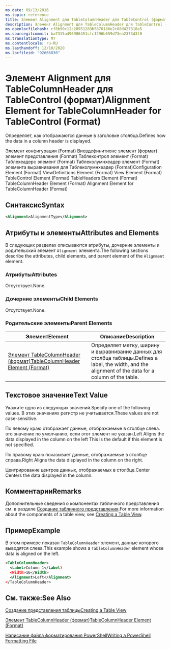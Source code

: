 ```yaml
---
ms.date: 09/13/2016
ms.topic: reference
title: Элемент Alignment для TableColumnHeader для TableControl (формат)
description: Элемент Alignment для TableColumnHeader для TableControl (формат)
ms.openlocfilehash: cf8b90c12c28951283b5870186e2c88d427318a5
ms.sourcegitcommit: ba7315a496986451cfc1296b659d73ea2373d3f0
ms.translationtype: MT
ms.contentlocale: ru-RU
ms.lasthandoff: 12/10/2020
ms.locfileid: "92666830"
---
```

# <a name="alignment-element-for-tablecolumnheader-for-tablecontrol-format"></a><span data-ttu-id="e83b7-103">Элемент Alignment для TableColumnHeader для TableControl (формат)</span><span class="sxs-lookup"><span data-stu-id="e83b7-103">Alignment Element for TableColumnHeader for TableControl (Format)</span></span>

<span data-ttu-id="e83b7-104">Определяет, как отображаются данные в заголовке столбца.</span><span class="sxs-lookup"><span data-stu-id="e83b7-104">Defines how the data in a column header is displayed.</span></span>

<span data-ttu-id="e83b7-105">Элемент конфигурации (Format) Виевдефинитионс элемент (формат) элемент представления (Format) Таблеконтрол элемент (Format) Таблехеадерс элемент (Format) Таблеколумнхеадер элемент (Format) элемента выравнивания для Таблеколумнхеадер (Format)</span><span class="sxs-lookup"><span data-stu-id="e83b7-105">Configuration Element (Format) ViewDefinitions Element (Format) View Element (Format) TableControl Element (Format) TableHeaders Element (Format) TableColumnHeader Element (Format) Alignment Element for TableColumnHeader (Format)</span></span>

## <a name="syntax"></a><span data-ttu-id="e83b7-106">Синтаксис</span><span class="sxs-lookup"><span data-stu-id="e83b7-106">Syntax</span></span>

```xml
<Alignment>AlignmentType</Alignment>
```

## <a name="attributes-and-elements"></a><span data-ttu-id="e83b7-107">Атрибуты и элементы</span><span class="sxs-lookup"><span data-stu-id="e83b7-107">Attributes and Elements</span></span>

<span data-ttu-id="e83b7-108">В следующих разделах описываются атрибуты, дочерние элементы и родительский элемент `Alignment` элемента.</span><span class="sxs-lookup"><span data-stu-id="e83b7-108">The following sections describe the attributes, child elements, and parent element of the `Alignment` element.</span></span>

### <a name="attributes"></a><span data-ttu-id="e83b7-109">Атрибуты</span><span class="sxs-lookup"><span data-stu-id="e83b7-109">Attributes</span></span>

<span data-ttu-id="e83b7-110">Отсутствует.</span><span class="sxs-lookup"><span data-stu-id="e83b7-110">None.</span></span>

### <a name="child-elements"></a><span data-ttu-id="e83b7-111">Дочерние элементы</span><span class="sxs-lookup"><span data-stu-id="e83b7-111">Child Elements</span></span>

<span data-ttu-id="e83b7-112">Отсутствует.</span><span class="sxs-lookup"><span data-stu-id="e83b7-112">None.</span></span>

### <a name="parent-elements"></a><span data-ttu-id="e83b7-113">Родительские элементы</span><span class="sxs-lookup"><span data-stu-id="e83b7-113">Parent Elements</span></span>

|<span data-ttu-id="e83b7-114">Элемент</span><span class="sxs-lookup"><span data-stu-id="e83b7-114">Element</span></span>|<span data-ttu-id="e83b7-115">Описание</span><span class="sxs-lookup"><span data-stu-id="e83b7-115">Description</span></span>|
|-------------|-----------------|
|[<span data-ttu-id="e83b7-116">Элемент TableColumnHeader (формат)</span><span class="sxs-lookup"><span data-stu-id="e83b7-116">TableColumnHeader Element (Format)</span></span>](./tablecolumnheader-element-format.md)|<span data-ttu-id="e83b7-117">Определяет метку, ширину и выравнивание данных для столбца таблицы.</span><span class="sxs-lookup"><span data-stu-id="e83b7-117">Defines a label, the width, and the alignment of the data for a column of the table.</span></span>|

## <a name="text-value"></a><span data-ttu-id="e83b7-118">Текстовое значение</span><span class="sxs-lookup"><span data-stu-id="e83b7-118">Text Value</span></span>

<span data-ttu-id="e83b7-119">Укажите одно из следующих значений.</span><span class="sxs-lookup"><span data-stu-id="e83b7-119">Specify one of the following values.</span></span> <span data-ttu-id="e83b7-120">В этих значениях регистр не учитывается.</span><span class="sxs-lookup"><span data-stu-id="e83b7-120">These values are not case-sensitive.</span></span>

<span data-ttu-id="e83b7-121">По левому краю отображает данные, отображаемые в столбце слева. это значение по умолчанию, если этот элемент не указан.</span><span class="sxs-lookup"><span data-stu-id="e83b7-121">Left Aligns the data displayed in the column on the left This is the default if this element is not specified.</span></span>

<span data-ttu-id="e83b7-122">По правому краю показывает данные, отображаемые в столбце справа.</span><span class="sxs-lookup"><span data-stu-id="e83b7-122">Right Aligns the data displayed in the column on the right.</span></span>

<span data-ttu-id="e83b7-123">Центрирование центров данных, отображаемых в столбце.</span><span class="sxs-lookup"><span data-stu-id="e83b7-123">Center Centers the data displayed in the column.</span></span>

## <a name="remarks"></a><span data-ttu-id="e83b7-124">Комментарии</span><span class="sxs-lookup"><span data-stu-id="e83b7-124">Remarks</span></span>

<span data-ttu-id="e83b7-125">Дополнительные сведения о компонентах табличного представления см. в разделе [Создание табличного представления](./creating-a-table-view.md).</span><span class="sxs-lookup"><span data-stu-id="e83b7-125">For more information about the components of a table view, see [Creating a Table View](./creating-a-table-view.md).</span></span>

## <a name="example"></a><span data-ttu-id="e83b7-126">Пример</span><span class="sxs-lookup"><span data-stu-id="e83b7-126">Example</span></span>

<span data-ttu-id="e83b7-127">В этом примере показан `TableColumnHeader` элемент, данные которого выводятся слева.</span><span class="sxs-lookup"><span data-stu-id="e83b7-127">This example shows a `TableColumnHeader` element whose data is aligned on the left.</span></span>

```xml
<TableColumnHeader>
  <Label>Column 1</Label)
  <Width>16</Width>
  <Alignment>Left</Alignment>
</TableColumnHeader>
```

## <a name="see-also"></a><span data-ttu-id="e83b7-128">См. также:</span><span class="sxs-lookup"><span data-stu-id="e83b7-128">See Also</span></span>

[<span data-ttu-id="e83b7-129">Создание представления таблицы</span><span class="sxs-lookup"><span data-stu-id="e83b7-129">Creating a Table View</span></span>](./creating-a-table-view.md)

[<span data-ttu-id="e83b7-130">Элемент TableColumnHeader (формат)</span><span class="sxs-lookup"><span data-stu-id="e83b7-130">TableColumnHeader Element (Format)</span></span>](./tablecolumnheader-element-format.md)

[<span data-ttu-id="e83b7-131">Написание файла форматирования PowerShell</span><span class="sxs-lookup"><span data-stu-id="e83b7-131">Writing a PowerShell Formatting File</span></span>](./writing-a-powershell-formatting-file.md)
